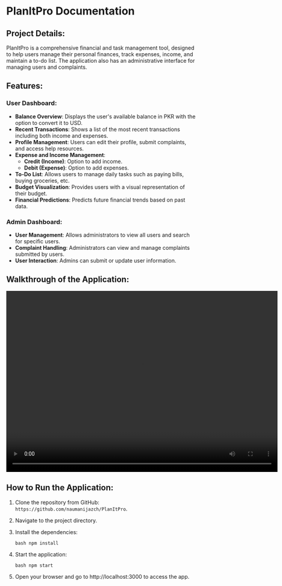# PlanItPro Documentation

## Project Details:

PlanItPro is a comprehensive financial and task management tool, designed to help users manage their personal finances, track expenses, income, and maintain a to-do list. The application also has an administrative interface for managing users and complaints.

## Features:

### User Dashboard:

- **Balance Overview**: Displays the user's available balance in PKR with the option to convert it to USD.
- **Recent Transactions**: Shows a list of the most recent transactions including both income and expenses.
- **Profile Management**: Users can edit their profile, submit complaints, and access help resources.
- **Expense and Income Management**:
  - **Credit (Income)**: Option to add income.
  - **Debit (Expense)**: Option to add expenses.
- **To-Do List**: Allows users to manage daily tasks such as paying bills, buying groceries, etc.
- **Budget Visualization**: Provides users with a visual representation of their budget.
- **Financial Predictions**: Predicts future financial trends based on past data.

### Admin Dashboard:

- **User Management**: Allows administrators to view all users and search for specific users.
- **Complaint Handling**: Administrators can view and manage complaints submitted by users.
- **User Interaction**: Admins can submit or update user information.

## Walkthrough of the Application:
<video width="720" height="480" controls>
  <source src="demo_video/planitpro_demo.mp4" type="video/mp4">
  Your browser does not support the video tag.
</video>

## How to Run the Application:

1. Clone the repository from GitHub: `https://github.com/naumanijazch/PlanItPro`.
2. Navigate to the project directory.
3. Install the dependencies:

   `bash npm install `

4. Start the application:

   `bash npm start `

5. Open your browser and go to http://localhost:3000 to access the app.
